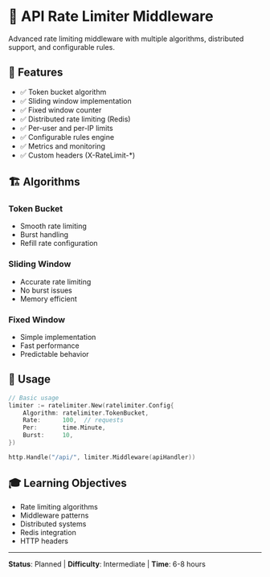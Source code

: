 # 🚦 API Rate Limiter Middleware

Advanced rate limiting middleware with multiple algorithms, distributed support, and configurable rules.

## 🎯 Features

- ✅ Token bucket algorithm
- ✅ Sliding window implementation
- ✅ Fixed window counter
- ✅ Distributed rate limiting (Redis)
- ✅ Per-user and per-IP limits
- ✅ Configurable rules engine
- ✅ Metrics and monitoring
- ✅ Custom headers (X-RateLimit-*)

## 🏗️ Algorithms

### Token Bucket
- Smooth rate limiting
- Burst handling
- Refill rate configuration

### Sliding Window
- Accurate rate limiting
- No burst issues
- Memory efficient

### Fixed Window
- Simple implementation
- Fast performance
- Predictable behavior

## 📖 Usage

```go
// Basic usage
limiter := ratelimiter.New(ratelimiter.Config{
    Algorithm: ratelimiter.TokenBucket,
    Rate:      100,  // requests
    Per:       time.Minute,
    Burst:     10,
})

http.Handle("/api/", limiter.Middleware(apiHandler))
```

## 🎓 Learning Objectives

- Rate limiting algorithms
- Middleware patterns
- Distributed systems
- Redis integration
- HTTP headers

---

**Status**: Planned | **Difficulty**: Intermediate | **Time**: 6-8 hours

